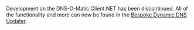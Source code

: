 Development on the DNS-O-Matic Client.NET has been discontinued.  All of the functionality and more can now be found in the [Bespoke Dynamic DNS Updater](https://github.com/dmarchelya/BespokeDynamicDnsUpdater).
